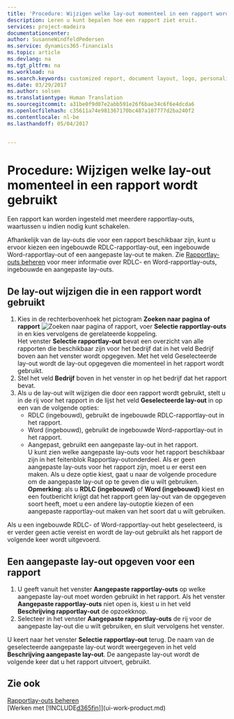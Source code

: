 ```yaml
---
title: 'Procedure: Wijzigen welke lay-out momenteel in een rapport wordt gebruikt | Microsoft Docs'
description: Leren u kunt bepalen hoe een rapport ziet eruit.
services: project-madeira
documentationcenter: 
author: SusanneWindfeldPedersen
ms.service: dynamics365-financials
ms.topic: article
ms.devlang: na
ms.tgt_pltfrm: na
ms.workload: na
ms.search.keywords: customized report, document layout, logo, personalize
ms.date: 03/29/2017
ms.author: solsen
ms.translationtype: Human Translation
ms.sourcegitcommit: a31be0f9d07e2abb591e26f6bae34c6f6e4dcda6
ms.openlocfilehash: c35611a74e981367170bc487a107777d2ba240f2
ms.contentlocale: nl-be
ms.lasthandoff: 05/04/2017


---
```

# <a name="how-to-change-which-layout-is-currently-used-on-a-report"></a>Procedure: Wijzigen welke lay-out momenteel in een rapport wordt gebruikt
Een rapport kan worden ingesteld met meerdere rapportlay-outs, waartussen u indien nodig kunt schakelen.

Afhankelijk van de lay-outs die voor een rapport beschikbaar zijn, kunt u ervoor kiezen een ingebouwde RDLC-rapportlay-out, een ingebouwde Word-rapportlay-out of een aangepaste lay-out te maken. Zie [Rapportlay-outs beheren](ui-manage-report-layouts.md) voor meer informatie over RDLC- en Word-rapportlay-outs, ingebouwde en aangepaste lay-outs.

## <a name="to-change-the-layout-that-is-used-on-a-report"></a>De lay-out wijzigen die in een rapport wordt gebruikt
1. Kies in de rechterbovenhoek het pictogram **Zoeken naar pagina of rapport** ![Zoeken naar pagina of rapport](media/ui-search/search_small.png "Search for Page or Report icon"), voer **Selectie rapportlay-outs** in en kies vervolgens de gerelateerde koppeling.  
   Het venster **Selectie rapportlay-out** bevat een overzicht van alle rapporten die beschikbaar zijn voor het bedrijf dat in het veld Bedrijf boven aan het venster wordt opgegeven. Met het veld Geselecteerde lay-out wordt de lay-out opgegeven die momenteel in het rapport wordt gebruikt.
2. Stel het veld **Bedrijf** boven in het venster in op het bedrijf dat het rapport bevat.
3. Als u de lay-out wilt wijzigen die door een rapport wordt gebruikt, stelt u in de rij voor het rapport in de lijst het veld **Geselecteerde lay-out** in op een van de volgende opties:
   * RDLC (ingebouwd), gebruikt de ingebouwde RDLC-rapportlay-out in het rapport.
   * Word (ingebouwd), gebruikt de ingebouwde Word-rapportlay-out in het rapport.
   * Aangepast, gebruikt een aangepaste lay-out in het rapport.  
     U kunt zien welke aangepaste lay-outs voor het rapport beschikbaar zijn in het feitenblok Rapportlay-outonderdeel. Als er geen aangepaste lay-outs voor het rapport zijn, moet u er eerst een maken. Als u deze optie kiest, gaat u naar de volgende procedure om de aangepaste lay-out op te geven die u wilt gebruiken.
     **Opmerking**: als u **RDLC (ingebouwd)** of **Word (ingebouwd)** kiest en een foutbericht krijgt dat het rapport geen lay-out van de opgegeven soort heeft, moet u een andere lay-outoptie kiezen of een aangepaste rapportlay-out maken van het soort dat u wilt gebruiken.

Als u een ingebouwde RDLC- of Word-rapportlay-out hebt geselecteerd, is er verder geen actie vereist en wordt de lay-out gebruikt als het rapport de volgende keer wordt uitgevoerd.

## <a name="to-specify-a-custom-layout-on-a-report"></a>Een aangepaste lay-out opgeven voor een rapport
1. U geeft vanuit het venster **Aangepaste rapportlay-outs** op welke aangepaste lay-out moet worden gebruikt in het rapport. Als het venster **Aangepaste rapportlay-outs** niet open is, kiest u in het veld **Beschrijving rapportlay-out** de opzoekknop.
2. Selecteer in het venster **Aangepaste rapportlay-outs** de rij voor de aangepaste lay-out die u wilt gebruiken, en sluit vervolgens het venster.

U keert naar het venster **Selectie rapportlay-out** terug. De naam van de geselecteerde aangepaste lay-out wordt weergegeven in het veld **Beschrijving aangepaste lay-out**. De aangepaste lay-out wordt de volgende keer dat u het rapport uitvoert, gebruikt.

## <a name="see-also"></a>Zie ook
[Rapportlay-outs beheren](ui-manage-report-layouts.md)  
[Werken met [!INCLUDE[d365fin](includes/d365fin_md.md)]](ui-work-product.md)

